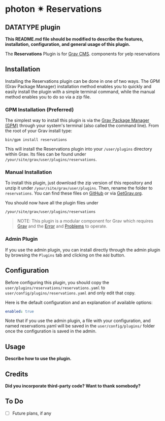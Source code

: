 # photon ✴ Reservations
## DATATYPE plugin

**This README.md file should be modified to describe the features, installation, configuration, and general usage of this plugin.**

The **Reservations** Plugin is for [Grav CMS](http://github.com/getgrav/grav). components for yelp reservations

## Installation

Installing the Reservations plugin can be done in one of two ways. The GPM (Grav Package Manager) installation method enables you to quickly and easily install the plugin with a simple terminal command, while the manual method enables you to do so via a zip file.

### GPM Installation (Preferred)

The simplest way to install this plugin is via the [Grav Package Manager (GPM)](http://learn.getgrav.org/advanced/grav-gpm) through your system's terminal (also called the command line).  From the root of your Grav install type:

    bin/gpm install reservations

This will install the Reservations plugin into your `/user/plugins` directory within Grav. Its files can be found under `/your/site/grav/user/plugins/reservations`.

### Manual Installation

To install this plugin, just download the zip version of this repository and unzip it under `/your/site/grav/user/plugins`. Then, rename the folder to `reservations`. You can find these files on [GitHub](https://github.com/i-am-phi/grav-plugin-reservations) or via [GetGrav.org](http://getgrav.org/downloads/plugins#extras).

You should now have all the plugin files under

    /your/site/grav/user/plugins/reservations

> NOTE: This plugin is a modular component for Grav which requires [Grav](http://github.com/getgrav/grav) and the [Error](https://github.com/getgrav/grav-plugin-error) and [Problems](https://github.com/getgrav/grav-plugin-problems) to operate.

### Admin Plugin

If you use the admin plugin, you can install directly through the admin plugin by browsing the `Plugins` tab and clicking on the `Add` button.

## Configuration

Before configuring this plugin, you should copy the `user/plugins/reservations/reservations.yaml` to `user/config/plugins/reservations.yaml` and only edit that copy.

Here is the default configuration and an explanation of available options:

```yaml
enabled: true
```

Note that if you use the admin plugin, a file with your configuration, and named reservations.yaml will be saved in the `user/config/plugins/` folder once the configuration is saved in the admin.

## Usage

**Describe how to use the plugin.**

## Credits

**Did you incorporate third-party code? Want to thank somebody?**

## To Do

- [ ] Future plans, if any

